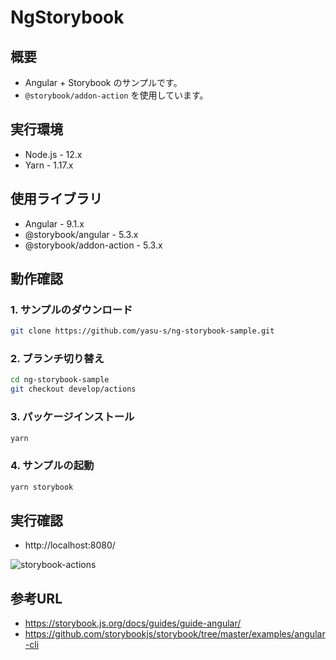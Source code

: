 # NgStorybook

## 概要

- Angular + Storybook のサンプルです。
- `@storybook/addon-action` を使用しています。

## 実行環境

- Node.js - 12.x
- Yarn - 1.17.x

## 使用ライブラリ

- Angular - 9.1.x
- @storybook/angular - 5.3.x
- @storybook/addon-action - 5.3.x

## 動作確認

### 1. サンプルのダウンロード

```bash
git clone https://github.com/yasu-s/ng-storybook-sample.git
```

### 2. ブランチ切り替え

```bash
cd ng-storybook-sample
git checkout develop/actions
```

### 3. パッケージインストール

```bash
yarn
```

### 4. サンプルの起動

```bash
yarn storybook
```

## 実行確認

- http://localhost:8080/

![storybook-actions](https://user-images.githubusercontent.com/2668146/83319630-2db90a00-a27b-11ea-9199-20ca4fafc154.gif)

## 参考URL

- https://storybook.js.org/docs/guides/guide-angular/
- https://github.com/storybookjs/storybook/tree/master/examples/angular-cli
